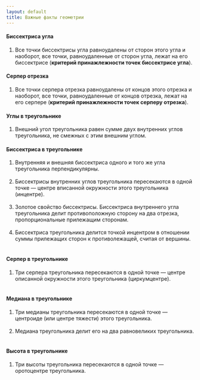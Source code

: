 ```yaml
---
layout: default
title: Важные факты геометрии
---
```


#### Биссектриса угла

1) Все точки биссектрисы угла равноудалены от сторон этого угла и наоборот,
все точки, равноудаленные от сторон угла, лежат на его биссектрисе (**критерий принажлежности точек биссектрисе угла**).

#### Серпер отрезка

1) Все точки серпера отрезка равноудалены от концов этого отрезка и наоборот,
все точки, равноудаленные от концов отрезка, лежат на его серпере (__критерий принажлежности точек серперу отрезка__).

#### Углы в треугольнике

1) Внешний угол треугольника равен сумме двух внутренних углов треугольника, не смежных с этим внешним углом.

#### Биссектриса в треугольнике

1) Внутренняя и внешняя биссектриса одного и того же угла треугольника перпендикулярны.<br><br>
2) Биссектрисы внутренних углов треугольника пересекаются в одной точке —
центре вписанной окружности этого треугольника (инцентре).<br><br>
3) Золотое свойство биссектрисы.
Биссектриса внутреннего угла треугольника делит противоположную сторону на два отрезка, пропорциональные прилежащим сторонам.<br><br>
4) Биссектриса треугольника делится точкой инцентром в отношении суммы прилежащих сторон к противолежащей, считая от вершины.<br><br>

#### Серпер в треугольнике

1) Три серпера треугольника пересекаются в одной точке —
центре описанной окружности этого треугольника (циркумцентре).<br><br>

#### Медиана в треугольнике

1) Три медианы треугольника пересекаются в одной точке — центроиде (или центре тяжести) этого треугольника.<br><br>
2) Медиана треугольника делит его на два равновеликих треугольника.<br><br>

#### Высота в треугольнике

1) Три высоты треугольника пересекаются в одной точке — оротоцентре треугольника.<br><br>
